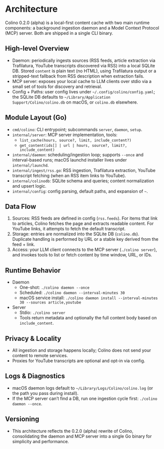 # Architecture

Colino 0.2.0 (alpha) is a local-first content cache with two main runtime components: a background ingestion daemon and a Model Context Protocol (MCP) server. Both are shipped in a single CLI binary.

## High-level Overview
- Daemon: periodically ingests sources (RSS feeds, article extraction via Trafilatura, YouTube transcripts discovered via RSS) into a local SQLite DB. Stored `content` is plain text (no HTML), using Trafilatura output or a stripped-text fallback from RSS description when extraction fails.
- MCP server: exposes your local cache to LLM clients over stdio via a small set of tools for discovery and retrieval.
- Config + Paths: user config lives under `~/.config/colino/config.yaml`; the SQLite DB defaults to `~/Library/Application Support/Colino/colino.db` on macOS, or `colino.db` elsewhere.

## Module Layout (Go)
- `cmd/colino`: CLI entrypoint; subcommands `server`, `daemon`, `setup`.
- `internal/server`: MCP server implementation, tools:
  - `list_cache(hours, source?, limit, include_content?)`
  - `get_content(ids[] | url | hours, source?, limit?, include_content)`
- `internal/daemon`: scheduling/ingestion loop; supports `--once` and interval-based runs; macOS launchd installer lives under `internal/launchd`.
- `internal/ingest/rss.go`: RSS ingestion, Trafilatura extraction, YouTube transcript fetching (when an RSS item links to YouTube).
- `internal/colinodb`: SQLite schema and queries; content normalization and upsert logic.
- `internal/config`: config parsing, default paths, and expansion of `~`.

## Data Flow
1. Sources: RSS feeds are defined in config (`rss.feeds`). For items that link to articles, Colino fetches the page and extracts readable content. For YouTube links, it attempts to fetch the default transcript.
2. Storage: entries are normalized into the SQLite DB (`colino.db`). Duplicate handling is performed by URL or a stable key derived from the feed + link.
3. Access: your LLM client connects to the MCP server (`./colino server`), and invokes tools to list or fetch content by time window, URL, or IDs.

## Runtime Behavior
- Daemon
  - One-shot: `./colino daemon --once`
  - Scheduled: `./colino daemon --interval-minutes 30`
  - macOS service install: `./colino daemon install --interval-minutes 30 --sources article,youtube`
- Server
  - Stdio: `./colino server`
  - Tools return metadata and optionally the full content body based on `include_content`.

## Privacy & Locality
- All ingestion and storage happens locally; Colino does not send your content to remote services.
- Proxies for YouTube transcripts are optional and opt-in via config.

## Logs & Diagnostics
- macOS daemon logs default to `~/Library/Logs/Colino/colino.log` (or the path you pass during install).
- If the MCP server can’t find a DB, run one ingestion cycle first: `./colino daemon --once`.

## Versioning
- This architecture reflects the 0.2.0 (alpha) rewrite of Colino, consolidating the daemon and MCP server into a single Go binary for simplicity and performance.
